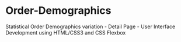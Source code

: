 # Order-Demographics
Statistical Order Demographics variation - Detail Page - User Interface Development using HTML/CSS3 and CSS Flexbox
